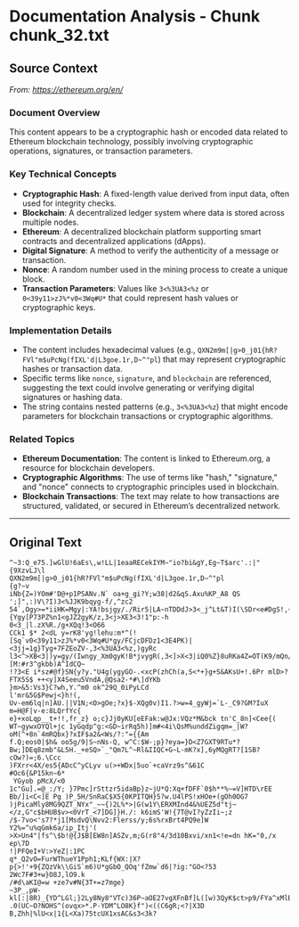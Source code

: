 # Documentation Analysis - Chunk chunk_32.txt

## Source Context
*From: https://ethereum.org/en/*

### Document Overview  
This content appears to be a cryptographic hash or encoded data related to Ethereum blockchain technology, possibly involving cryptographic operations, signatures, or transaction parameters.  

### Key Technical Concepts  
- **Cryptographic Hash**: A fixed-length value derived from input data, often used for integrity checks.  
- **Blockchain**: A decentralized ledger system where data is stored across multiple nodes.  
- **Ethereum**: A decentralized blockchain platform supporting smart contracts and decentralized applications (dApps).  
- **Digital Signature**: A method to verify the authenticity of a message or transaction.  
- **Nonce**: A random number used in the mining process to create a unique block.  
- **Transaction Parameters**: Values like `3<%3UA3<%z` or `0<39y11>zJ%*v0<3Wq#U*` that could represent hash values or cryptographic keys.  

### Implementation Details  
- The content includes hexadecimal values (e.g., `QXN2m9m[|g>0_j01{hR?FVl"m$uPcNg(fIXL'd|L3goe.1r,D~^"pl`) that may represent cryptographic hashes or transaction data.  
- Specific terms like `nonce`, `signature`, and `blockchain` are referenced, suggesting the text could involve generating or verifying digital signatures or hashing data.  
- The string contains nested patterns (e.g., `3<%3UA3<%z`) that might encode parameters for blockchain transactions or cryptographic algorithms.  

### Related Topics  
- **Ethereum Documentation**: The content is linked to Ethereum.org, a resource for blockchain developers.  
- **Cryptographic Algorithms**: The use of terms like "hash," "signature," and "nonce" connects to cryptographic principles used in blockchain.  
- **Blockchain Transactions**: The text may relate to how transactions are structured, validated, or secured in Ethereum’s decentralized network.

---

## Original Text
```
^~3:Q_e75.]wGlU!6aEs\,w!LL|1eaaRECekIYM~"io?bi&gY,Eg~T$arc'.:|"{9XzvLJ\l
QXN2m9m[|g>0_j01{hR?FVl"m$uPcNg(fIXL'd|L3goe.1r,D~^"pl
{g?~v
iNb{Z=)YOm#'D@+p1PSANv.N` oa+g_gi?Y;w38|d2&qS.Axu%KP_A8 QS
';]",:)V\?I)3<%JJK9bqyg-f/,^zc2 54`,Ogy>=*iiHK=Mgy|:YA!bsjgy/./Rir5|LA~nTDDdJ>3<_j^Lt&T)I(\SDr<e#DgS!,~PR2<3_K3<Xgy<<3\{Ygy[P73PZ%n1<gJZ2gyK/z,3<j>XE3<3!1"p:-h
0<3_|l.zX%R./g+XQq!3<O66
CCk1 $* 2<dL y=rK8'yg!lehu:m*^(![Sq`v0<39y11>zJ%*v0<3Wq#U*gy/FCjcDFDz1<3E4PK)|<3jj=1g}Tyg+7FZEoZV-,3<%3UA3<%z,)gyRc l3<^>XB<3|)y=gy/(Iwngy_Xm0gyK!B*jvygR(,3<]>X<3|iQ0%Z}8uRKa4Z=OT(K9/mQn/D3<Wq4][M:#r3^gkbb)A^IdCQ~
!?3<E i*sz#@f}SN{y?y."U4g(ygyGO-.<xcP(zhCh(a,S<*+}g+S&AKsU+!.6Pr mlD>?FTX5S$ ++<y]X4Seeu5VndA,@Qsa2-*#\]dYKb
}m>&5:Vs3}C?wh,Y.^m0 ok^29Q_0iPyLCd
l'mr&5G$Pewj<}h!(,
Uv-em6lq|n]AU.||V1N;<O>gOe;?x}$-XQg0v)I1.?>w=4_gyWj=`L-_C9?GM?IuX
m=H@F|v-e:8LQrfYc{
e}+xoLqp__t+!!,fr_z} o;c}Jj0yKU[eEFak:w@Jx:VQz*M&bck tn'C_8n]<Cee{( WT~gywxOYQl+jc 1yGqdp^g:<GD~irRq5h)]m#<4i\QsM%unddZigqm=_|W?oM(^+8n`4mRQbx}?xIF$a2&<Ws/?:"={{Am
f.Q;eos0|$h& oo5g/9|S~nNs-Q, w^C:$W-;p}?eya=}D<Z7GXT9RTu*?Bw;]DEq8zmb"&L5H._+eSQ>`_"Qm7L^~Rl&IIQC+G~L-mK?x],6yMQgRT?[1SB?cOw?)=;6.\Ccc
)FXrr<4X/es5{ADcC^yCLyv u(>+WDx|5uo`+caVrz9s^&61C
#Oc6{&P15kn~6*
 YGyob pMcX/<0
1c"Gu].=@_:/Y; }7Pmc]rSttzr5idaBp}z~jU*Q:Xq+fDFF`0$h**%~=V]HTD\rEE
Bb/]i<C<]E Pg )P_5H/SnRaC$X5{0KPITQH}5?w.U4lPS!xHOe+(gOh0OG7 )jPicaMly8MG9QZT_NYx"_~~{)2L%*>|G(w1Y\ERXMInd4&%UEZ5d"tj~</z,G"c$bHUB$v><0VrT_<7]DG]}H./: k6imS'W!{7T@vI?yZzIi~;z
/$-7vo<'s7?*j1[MsdvQ\Nvv2:Flerss/y;6s%rxBrt4PQ9e]W Y2%=^u%qGmk6a/ip_Itj'( >X>Un4"|fs^\$b!@{J$B[EW8n]ASZv,m;G(r8"4/3d10Bxvi/xn1<!e=dn hK="0,/x
ep\7D
!|PFQeI+V:>YeZ|:1PC
q*_Q2vO=FurWThueY1Pph1;KLf{WX:|X?p{>!'+9{ZQzVk\\GiS`m6)U*gGbO_QOq'fZmw`d6|?ig:"GO<?53 2Wc7F#3+w}O8J,lO9.k
/#d\aKI@=w +ze7v#N{3T+=z7mge}
~3P_,pW-kl[:|8R)_{YD^LGl;}2Ly8Ny8"VTc)36P~aOE27vgXFnBf]L([w)3QyK$ct>p9/FYa^xMlBU- .0(UC~O?NOHS^(ovqx>*.P-YDM^LO8K}f")<((C6gR;<?|X3D B,Zhh|%lU<x|1{L<Xa)75tcUX1xsAC&s3<3k?
```